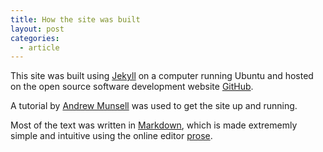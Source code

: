 ```yaml
---
title: How the site was built
layout: post
categories:
  - article
---
```


This site was built using [Jekyll](http://jekyllrb.com/docs/installation/) on a computer running Ubuntu and hosted on the open source software development website [GitHub](https://github.com/).

A tutorial by [Andrew Munsell](https://learn.andrewmunsell.com/learn/jekyll-by-example/tutorial?utm_source=blog&utm_medium=redirect&utm_campaign=Blog%20Redirect)
was used to get the site up and running.

Most of the text was written in [Markdown](http://daringfireball.net/projects/markdown/), which is made extrememly simple and intuitive using the online editor [prose](http://prose.io/).
